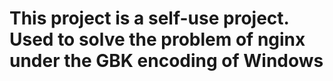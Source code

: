 # This project is a self-use project. Used to solve the problem of nginx under the GBK encoding of Windows
